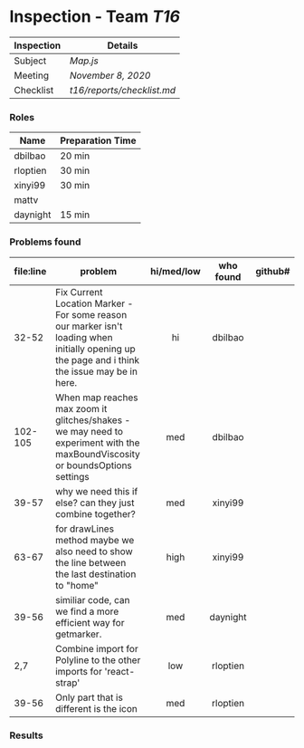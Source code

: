 # Inspection - Team *T16* 
 
| Inspection | Details |
| ----- | ----- |
| Subject | *Map.js*|
| Meeting | *November 8, 2020* |
| Checklist | *t16/reports/checklist.md* |

### Roles

| Name | Preparation Time |
| ---- | ---- |
| dbilbao | 20 min |
| rloptien | 30 min |
| xinyi99 | 30 min|
| mattv | |
| daynight| 15 min |

### Problems found

| file:line | problem | hi/med/low | who found | github#  |
| --- | --- | :---: | :---: | --- |
| 32-52 | Fix Current Location Marker - For some reason our marker isn't loading when initially opening up the page and i think the issue may be in here. | hi | dbilbao | |
| 102-105 | When map reaches max zoom it glitches/shakes - we may need to experiment with the maxBoundViscosity or boundsOptions settings | med | dbilbao | |
| 39-57 |  why we need this if else? can they just combine together? | med | xinyi99 | |
| 63-67 |  for drawLines method maybe we also need to show the line between the last destination to "home"  | high | xinyi99 | |
| 39-56 | similiar code, can we find a more efficient way for getmarker. | med | daynight | |
| 2,7 | Combine import for Polyline to the other imports for 'react-strap' | low | rloptien | |
| 39-56 | Only part that is different is the icon | med | rloptien | |

### Results
